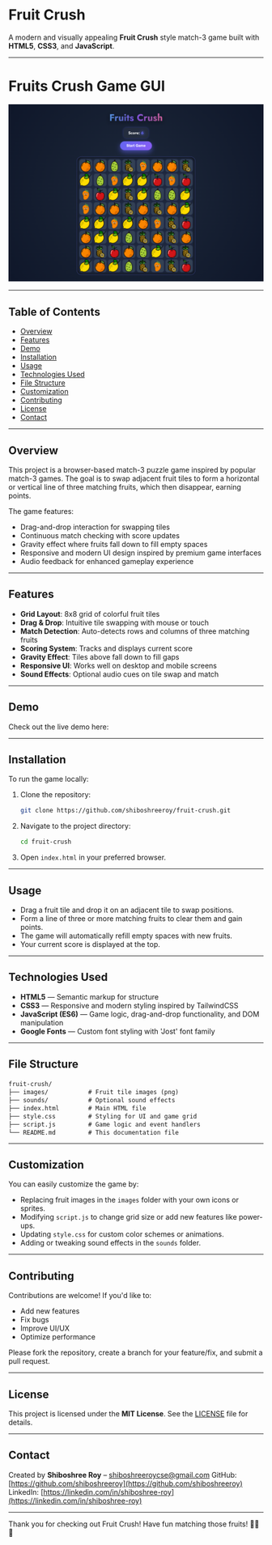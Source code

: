 # Fruit Crush

A modern and visually appealing **Fruit Crush** style match-3 game built with **HTML5**, **CSS3**, and **JavaScript**.

---

# Fruits Crush Game GUI
![Fruits Crush](./images/Fruits.png)

---

## Table of Contents

- [Overview](#overview)  
- [Features](#features)  
- [Demo](#demo)  
- [Installation](#installation)  
- [Usage](#usage)  
- [Technologies Used](#technologies-used)  
- [File Structure](#file-structure)  
- [Customization](#customization)  
- [Contributing](#contributing)  
- [License](#license)  
- [Contact](#contact)  

---

## Overview

This project is a browser-based match-3 puzzle game inspired by popular match-3 games. The goal is to swap adjacent fruit tiles to form a horizontal or vertical line of three matching fruits, which then disappear, earning points.

The game features:

- Drag-and-drop interaction for swapping tiles  
- Continuous match checking with score updates  
- Gravity effect where fruits fall down to fill empty spaces  
- Responsive and modern UI design inspired by premium game interfaces  
- Audio feedback for enhanced gameplay experience  

---

## Features

- **Grid Layout**: 8x8 grid of colorful fruit tiles  
- **Drag & Drop**: Intuitive tile swapping with mouse or touch  
- **Match Detection**: Auto-detects rows and columns of three matching fruits  
- **Scoring System**: Tracks and displays current score  
- **Gravity Effect**: Tiles above fall down to fill gaps  
- **Responsive UI**: Works well on desktop and mobile screens  
- **Sound Effects**: Optional audio cues on tile swap and match  

---

## Demo

Check out the live demo here:  
 

---

## Installation

To run the game locally:

1. Clone the repository:
   ```bash
   git clone https://github.com/shiboshreeroy/fruit-crush.git


2. Navigate to the project directory:

   ```bash
   cd fruit-crush
   ```
3. Open `index.html` in your preferred browser.

---

## Usage

* Drag a fruit tile and drop it on an adjacent tile to swap positions.
* Form a line of three or more matching fruits to clear them and gain points.
* The game will automatically refill empty spaces with new fruits.
* Your current score is displayed at the top.

---

## Technologies Used

* **HTML5** — Semantic markup for structure
* **CSS3** — Responsive and modern styling inspired by TailwindCSS
* **JavaScript (ES6)** — Game logic, drag-and-drop functionality, and DOM manipulation
* **Google Fonts** — Custom font styling with 'Jost' font family

---

## File Structure

```
fruit-crush/
├── images/           # Fruit tile images (png)
├── sounds/           # Optional sound effects
├── index.html        # Main HTML file
├── style.css         # Styling for UI and game grid
├── script.js         # Game logic and event handlers
└── README.md         # This documentation file
```

---

## Customization

You can easily customize the game by:

* Replacing fruit images in the `images` folder with your own icons or sprites.
* Modifying `script.js` to change grid size or add new features like power-ups.
* Updating `style.css` for custom color schemes or animations.
* Adding or tweaking sound effects in the `sounds` folder.

---

## Contributing

Contributions are welcome! If you'd like to:

* Add new features
* Fix bugs
* Improve UI/UX
* Optimize performance

Please fork the repository, create a branch for your feature/fix, and submit a pull request.

---

## License

This project is licensed under the **MIT License**. See the [LICENSE](LICENSE) file for details.

---

## Contact

Created by **Shiboshree Roy** – [shiboshreeroycse@gmail.com](mailto:shiboshreeroycse@gmail.com)
GitHub: [https://github.com/shiboshreeroy](https://github.com/shiboshreeroy)
LinkedIn: [https://linkedin.com/in/shiboshree-roy](https://linkedin.com/in/shiboshree-roy)

---

Thank you for checking out Fruit Crush! Have fun matching those fruits! 🍓🍍🍉

